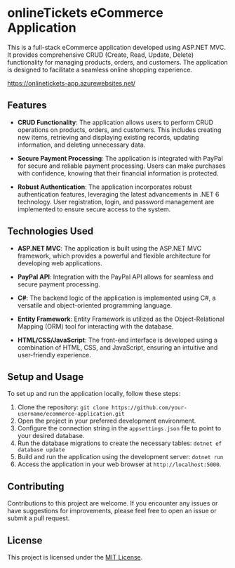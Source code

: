 # onlineTickets eCommerce Application

This is a full-stack eCommerce application developed using ASP.NET MVC. It provides comprehensive CRUD (Create, Read, Update, Delete) functionality for managing products, orders, and customers. The application is designed to facilitate a seamless online shopping experience.

https://onlinetickets-app.azurewebsites.net/

## Features

- **CRUD Functionality**: The application allows users to perform CRUD operations on products, orders, and customers. This includes creating new items, retrieving and displaying existing records, updating information, and deleting unnecessary data.

- **Secure Payment Processing**: The application is integrated with PayPal for secure and reliable payment processing. Users can make purchases with confidence, knowing that their financial information is protected.

- **Robust Authentication**: The application incorporates robust authentication features, leveraging the latest advancements in .NET 6 technology. User registration, login, and password management are implemented to ensure secure access to the system.

## Technologies Used

- **ASP.NET MVC**: The application is built using the ASP.NET MVC framework, which provides a powerful and flexible architecture for developing web applications.

- **PayPal API**: Integration with the PayPal API allows for seamless and secure payment processing.

- **C#**: The backend logic of the application is implemented using C#, a versatile and object-oriented programming language.

- **Entity Framework**: Entity Framework is utilized as the Object-Relational Mapping (ORM) tool for interacting with the database.

- **HTML/CSS/JavaScript**: The front-end interface is developed using a combination of HTML, CSS, and JavaScript, ensuring an intuitive and user-friendly experience.

## Setup and Usage

To set up and run the application locally, follow these steps:

1. Clone the repository: `git clone https://github.com/your-username/ecommerce-application.git`
2. Open the project in your preferred development environment.
3. Configure the connection string in the `appsettings.json` file to point to your desired database.
4. Run the database migrations to create the necessary tables: `dotnet ef database update`
5. Build and run the application using the development server: `dotnet run`
6. Access the application in your web browser at `http://localhost:5000`.

## Contributing

Contributions to this project are welcome. If you encounter any issues or have suggestions for improvements, please feel free to open an issue or submit a pull request.

## License

This project is licensed under the [MIT License](LICENSE).


